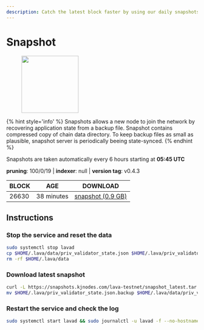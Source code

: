 ```yaml
---
description: Catch the latest block faster by using our daily snapshots.
---
```


# Snapshot

<figure><img src="https://raw.githubusercontent.com/kj89/testnet_manuals/main/pingpub/logos/lava.png" width="150" alt=""><figcaption></figcaption></figure>

{% hint style='info' %}
Snapshots allows a new node to join the network by recovering application state from a backup file. 
Snapshot contains compressed copy of chain data directory. To keep backup files as small as plausible, 
snapshot server is periodically beeing state-synced.
{% endhint %}

Snapshots are taken automatically every 6 hours starting at **05:45 UTC**

**pruning**: 100/0/19 | **indexer**: null | **version tag**: v0.4.3

| BLOCK             | AGE             | DOWNLOAD                                                                                            |
| ----------------- | --------------- | --------------------------------------------------------------------------------------------------- |
| 26630 | 38 minutes | [snapshot (0.9 GB)](https://snapshots.kjnodes.com/lava-testnet/snapshot\_latest.tar.lz4) |

## Instructions

### Stop the service and reset the data

```bash
sudo systemctl stop lavad
cp $HOME/.lava/data/priv_validator_state.json $HOME/.lava/priv_validator_state.json.backup
rm -rf $HOME/.lava/data
```

### Download latest snapshot

```bash
curl -L https://snapshots.kjnodes.com/lava-testnet/snapshot_latest.tar.lz4 | tar -Ilz4 -xf - -C $HOME/.lava
mv $HOME/.lava/priv_validator_state.json.backup $HOME/.lava/data/priv_validator_state.json
```

### Restart the service and check the log

```bash
sudo systemctl start lavad && sudo journalctl -u lavad -f --no-hostname -o cat
```

